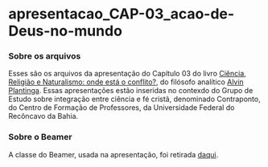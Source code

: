 # apresentacao_CAP-03_acao-de-Deus-no-mundo

### Sobre os arquivos
Esses são os arquivos da apresentação do Capítulo 03 do livro [Ciência, Religião e Naturalismo: onde está o conflito?](https://www.cristaosnaciencia.org.br/produto/ciencia-religiao-e-naturalismo/), do filósofo analítico [Alvin Plantinga](https://pt.wikipedia.org/wiki/Alvin_Plantinga).
Essas apresentações estão inseridas no contexdo do Grupo de Estudo sobre integração entre ciência e fé cristã, denominado Contraponto, do Centro de Formação de Professores, da Universidade Federal do Recôncavo da Bahia.

### Sobre o Beamer
A classe do Beamer, usada na apresentação, foi retirada [daqui](https://github.com/junwei-wang/beamerthemeNord).
